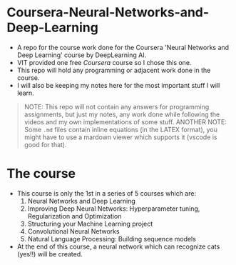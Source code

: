 # Coursera-Neural-Networks-and-Deep-Learning
- A repo for the course work done for the Coursera 'Neural Networks and Deep Learning' course by DeepLearning AI.
- VIT provided one free _Coursera_ course so I chose this one.
- This repo will hold any programming or adjacent work done in the course.
- I will also be keeping my notes here for the most important stuff I will learn.
>NOTE: This repo will not contain any answers for programming assignments, but just my notes, any work done while following the videos and my own implementations of some stuff.
>ANOTHER NOTE: Some `.md` files contain inline equations (in the LATEX format), you might have to use a mardown viewer which supports it (vscode is good for that).

# The course
- This course is only the 1st in a series of 5 courses which are:
	1. Neural Networks and Deep Learning
	2. Improving Deep Neural Networks: Hyperparameter tuning, Regularization and Optimization
	3. Structuring your Machine Learning project
	4. Convolutional Neural Networks
	5. Natural Language Processing: Building sequence models
- At the end of this course, a neural network which can recognize cats (yes!!) will be created.
